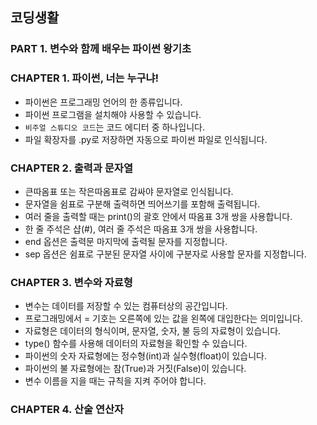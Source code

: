 ## 코딩생활

### PART 1. 변수와 함께 배우는 파이썬 왕기초

### CHAPTER 1. 파이썬, 너는 누구냐!

- 파이썬은 프로그래밍 언어의 한 종류입니다.
- 파이썬 프로그램을 설치해야 사용할 수 있습니다.
- ```비주얼 스튜디오 코드```는 코드 에디터 중 하나입니다.
- 파일 확장자를 .py로 저장하면 자동으로 파이썬 파일로 인식됩니다.


### CHAPTER 2. 출력과 문자열

- 큰따옴표 또는 작은따옴표로 감싸야 문자열로 인식됩니다.
- 문자열을 쉼표로 구분해 출력하면 띄어쓰기를 포함해 출력됩니다.
- 여러 줄을 출력할 때는 print()의 괄호 안에서 따옴표 3개 쌍을 사용합니다.
- 한 줄 주석은 샵(#), 여러 줄 주석은 따옴표 3개 쌍을 사용합니다.
- end 옵션은 출력문 마지막에 출력될 문자를 지정합니다.
- sep 옵션은 쉼표로 구분된 문자열 사이에 구분자로 사용할 문자를 지정합니다.


### CHAPTER 3. 변수와 자료형

- 변수는 데이터를 저장할 수 있는 컴퓨터상의 공간입니다.
- 프로그래밍에서 = 기호는 오른쪽에 있는 값을 왼쪽에 대입한다는 의미입니다.
- 자료형은 데이터의 형식이며, 문자열, 숫자, 불 등의 자료형이 있습니다.
- type() 함수를 사용해 데이터의 자료형을 확인할 수 있습니다.
- 파이썬의 숫자 자료형에는 정수형(int)과 실수형(float)이 있습니다.
- 파이썬의 불 자료형에는 참(True)과 거짓(False)이 있습니다.
- 변수 이름을 지을 때는 규칙을 지켜 주어야 합니다.


### CHAPTER 4. 산술 연산자
